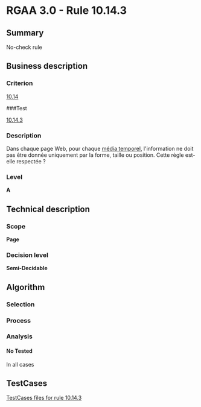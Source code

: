 # RGAA 3.0 -  Rule 10.14.3

## Summary

No-check rule

## Business description

### Criterion

[10.14](http://disic.github.io/rgaa_referentiel_en/RGAA3.0_Criteria_English_version_v1.html#crit-10-14)

###Test

[10.14.3](http://disic.github.io/rgaa_referentiel_en/RGAA3.0_Criteria_English_version_v1.html#test-10-14-3)

### Description

Dans chaque page Web, pour chaque <a href="http://references.modernisation.gouv.fr/referentiel-technique-0#mMediaTemp">m&eacute;dia temporel</a>, l'information ne doit pas &ecirc;tre donn&eacute;e uniquement par la forme, taille ou position. Cette r&egrave;gle est-elle respect&eacute;e ?

### Level

**A**

## Technical description

### Scope

**Page**

### Decision level

**Semi-Decidable**

## Algorithm

### Selection

### Process

### Analysis

#### No Tested 

In all cases



##  TestCases 

[TestCases files for rule 10.14.3](https://github.com/Asqatasun/Asqatasun/tree/master/rules/rules-rgaa3.0/src/test/resources/testcases/rgaa30/Rgaa30Rule101403/) 


